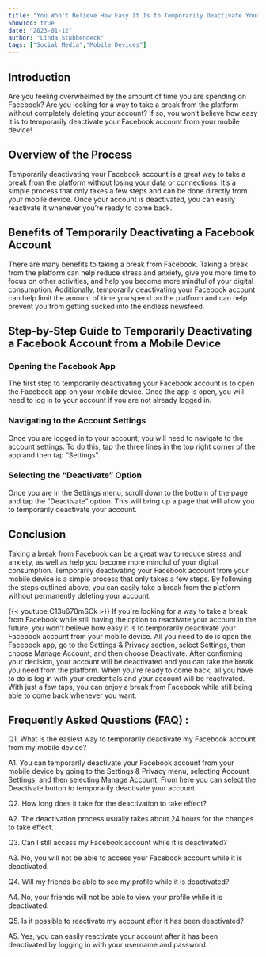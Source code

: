 ```yaml
---
title: "You Won't Believe How Easy It Is to Temporarily Deactivate Your Facebook Account from Your Mobile Device!"
ShowToc: true 
date: "2023-01-12"
author: "Linda Stubbendeck" 
tags: ["Social Media","Mobile Devices"]
---
```

## Introduction

Are you feeling overwhelmed by the amount of time you are spending on Facebook? Are you looking for a way to take a break from the platform without completely deleting your account? If so, you won’t believe how easy it is to temporarily deactivate your Facebook account from your mobile device!

## Overview of the Process

Temporarily deactivating your Facebook account is a great way to take a break from the platform without losing your data or connections. It’s a simple process that only takes a few steps and can be done directly from your mobile device. Once your account is deactivated, you can easily reactivate it whenever you’re ready to come back.

## Benefits of Temporarily Deactivating a Facebook Account

There are many benefits to taking a break from Facebook. Taking a break from the platform can help reduce stress and anxiety, give you more time to focus on other activities, and help you become more mindful of your digital consumption. Additionally, temporarily deactivating your Facebook account can help limit the amount of time you spend on the platform and can help prevent you from getting sucked into the endless newsfeed. 

## Step-by-Step Guide to Temporarily Deactivating a Facebook Account from a Mobile Device

### Opening the Facebook App

The first step to temporarily deactivating your Facebook account is to open the Facebook app on your mobile device. Once the app is open, you will need to log in to your account if you are not already logged in.

### Navigating to the Account Settings

Once you are logged in to your account, you will need to navigate to the account settings. To do this, tap the three lines in the top right corner of the app and then tap “Settings”.

### Selecting the “Deactivate” Option

Once you are in the Settings menu, scroll down to the bottom of the page and tap the “Deactivate” option. This will bring up a page that will allow you to temporarily deactivate your account.

## Conclusion

Taking a break from Facebook can be a great way to reduce stress and anxiety, as well as help you become more mindful of your digital consumption. Temporarily deactivating your Facebook account from your mobile device is a simple process that only takes a few steps. By following the steps outlined above, you can easily take a break from the platform without permanently deleting your account.

{{< youtube C13u670mSCk >}} 
If you're looking for a way to take a break from Facebook while still having the option to reactivate your account in the future, you won't believe how easy it is to temporarily deactivate your Facebook account from your mobile device. All you need to do is open the Facebook app, go to the Settings & Privacy section, select Settings, then choose Manage Account, and then choose Deactivate. After confirming your decision, your account will be deactivated and you can take the break you need from the platform. When you're ready to come back, all you have to do is log in with your credentials and your account will be reactivated. With just a few taps, you can enjoy a break from Facebook while still being able to come back whenever you want.

## Frequently Asked Questions (FAQ) :
Q1. What is the easiest way to temporarily deactivate my Facebook account from my mobile device?

A1. You can temporarily deactivate your Facebook account from your mobile device by going to the Settings & Privacy menu, selecting Account Settings, and then selecting Manage Account. From here you can select the Deactivate button to temporarily deactivate your account.

Q2. How long does it take for the deactivation to take effect?

A2. The deactivation process usually takes about 24 hours for the changes to take effect.

Q3. Can I still access my Facebook account while it is deactivated?

A3. No, you will not be able to access your Facebook account while it is deactivated.

Q4. Will my friends be able to see my profile while it is deactivated?

A4. No, your friends will not be able to view your profile while it is deactivated.

Q5. Is it possible to reactivate my account after it has been deactivated?

A5. Yes, you can easily reactivate your account after it has been deactivated by logging in with your username and password.


